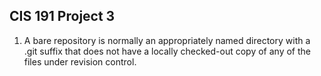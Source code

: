 CIS 191 Project 3
-----------------
1. A bare repository is normally an appropriately named directory with a .git suffix that does not have a locally checked-out copy of any of the files under revision control.
